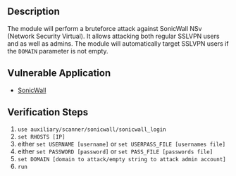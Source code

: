 ## Description

The module will perform a bruteforce attack against SonicWall NSv (Network Security Virtual).
It allows attacking both regular SSLVPN users and as well as admins. The module will automatically target SSLVPN users if the `DOMAIN` parameter is not empty.

## Vulnerable Application

- [SonicWall](https://www.sonicwall.com/resources/trials-landing/sonicwall-nsv-next-gen-virtual-firewall-trial)

## Verification Steps

1. `use auxiliary/scanner/sonicwall/sonicwall_login`
2. `set RHOSTS [IP]`
3. either `set USERNAME [username]` or `set USERPASS_FILE [usernames file]`
4. either `set PASSWORD [password]` or `set PASS_FILE [passwords file]`
5. `set DOMAIN [domain to attack/empty string to attack admin account]`
6. `run`


